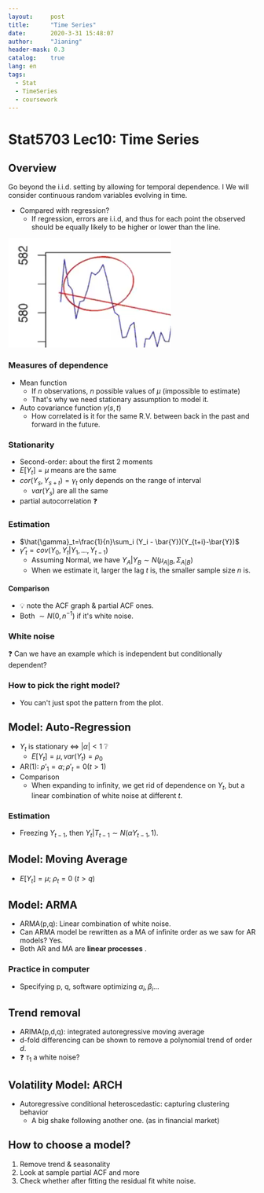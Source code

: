```yaml
---
layout:     post
title:      "Time Series"
date:       2020-3-31 15:48:07
author:     "Jianing"
header-mask: 0.3
catalog:    true
lang: en
tags:
  - Stat
  - TimeSeries
  - coursework
---
```


# Stat5703 Lec10: Time Series

## Overview

Go beyond the i.i.d. setting by allowing for temporal dependence. I We will consider continuous random variables evolving in time.

- Compared with regression?
  - If regression, errors are i.i.d, and thus for each point the observed should be equally likely to be higher or lower than the line.

![image-20200331201557546](../../img/2020-03-26-Stat-Time-Series/image-20200331201557546.png)

### Measures of dependence

- Mean function
  - If $n$ observations, $n$ possible values of $\mu$ (impossible to estimate)
  - That's why we need stationary assumption to model it.
- Auto covariance function $\gamma(s,t)$
  - How correlated is it for the same R.V. between back in the past and forward in the future.

### Stationarity

- Second-order: about the first 2 moments 
- $E[Y_t]=\mu$ means are the same
- $cor(Y_s,Y_{s+t})=\gamma_t$ only depends on the range of interval
  - $var(Y_s)$ are all the same
- partial autocorrelation :question:

### Estimation

- $\hat{\gamma}_t=\frac{1}{n}\sum_i (Y_i - \bar{Y})(Y_{t+i}-\bar{Y})$
- $\hat{\gamma}'_t=cov(Y_0,Y_t|Y_1,...,Y_{t-1})$
  - Assuming Normal, we have $Y_A|Y_B\sim N(\mu_{A|B},\Sigma_{A|B})$
  - When we estimate it, larger the lag $t$ is, the smaller sample size $n$ is.

#### Comparison

- :bulb: note the ACF graph & partial ACF ones.
- Both $\sim N(0,n^{-1})$ if it's white noise.

### White noise

:question: Can we have an example which is independent but conditionally dependent?

### How to pick the right model?

- You can't just spot the pattern from the plot.

## Model: Auto-Regression

- $Y_t$ is stationary  <=> $|\alpha|<1$ :grey_question:
  - $E[Y_t]=\mu, var(Y_t)=\rho_0$  
- AR(1): $\rho'_1=\alpha; \rho'_t=0(t>1)$
- Comparison
  - When expanding to infinity, we get rid of dependence on $Y_t$, but a linear combination of white noise at different $t$.

### Estimation

- Freezing $Y_{t-1}$, then $Y_t|T_{t-1}\sim N(\alpha Y_{t-1},1)$. 

## Model: Moving Average

- $E[Y_t] = \mu;\ \rho_t=0\ (t>q)$ 

## Model: ARMA

- ARMA(p,q): Linear combination of white noise.
- Can ARMA model be rewritten as a MA of infinite order as we saw for AR models?  Yes.
- Both AR and MA are **linear processes**
  .

### Practice in computer

- Specifying p, q, software optimizing $\alpha_i, \beta_i$...

## Trend removal

- ARIMA(p,d,q): integrated autoregressive moving average
- d-fold differencing can be shown to remove a polynomial trend of order $d$.
- :question: $\tau_1$ a white noise?

## Volatility Model: ARCH

- Autoregressive conditional heteroscedastic:  capturing clustering behavior
  - A big shake following another one. (as in financial market)

## How to choose a model?

1. Remove trend & seasonality
2. Look at sample partial ACF and more
3. Check whether after fitting the residual fit white noise. 

